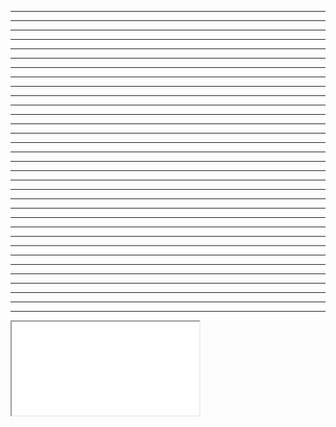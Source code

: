 


-------------------------------------------------------------------



-------------------------------------------------------------------



-------------------------------------------------------------------



-------------------------------------------------------------------



-------------------------------------------------------------------



-------------------------------------------------------------------



-------------------------------------------------------------------



-------------------------------------------------------------------



-------------------------------------------------------------------



-------------------------------------------------------------------



-------------------------------------------------------------------



-------------------------------------------------------------------



-------------------------------------------------------------------



-------------------------------------------------------------------



-------------------------------------------------------------------



-------------------------------------------------------------------



-------------------------------------------------------------------



-------------------------------------------------------------------



-------------------------------------------------------------------



-------------------------------------------------------------------



-------------------------------------------------------------------



-------------------------------------------------------------------



-------------------------------------------------------------------



-------------------------------------------------------------------



-------------------------------------------------------------------



-------------------------------------------------------------------



-------------------------------------------------------------------



-------------------------------------------------------------------



-------------------------------------------------------------------



-------------------------------------------------------------------



-------------------------------------------------------------------



-------------------------------------------------------------------



-------------------------------------------------------------------

<iframe src={ (props.exLinkToOpenOnSelf.length > 0) ? ("") : testUrl[2] } />